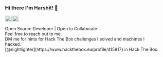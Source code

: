 ### Hi there I'm [Harshit!](https://harshitruwali.github.io) 👋
<a href="https://t.me/harshitruwali">
  <img align="left" alt="Harshit Ruwali | Telegram" width="21px" src="https://image.flaticon.com/icons/svg/2111/2111644.svg" />
</a>
<a href="https://www.linkedin.com/in/harshitruwali/">
  <img align="left" alt="Harshit Ruwali | Linkedin" width="21px" src="https://image.flaticon.com/icons/svg/2111/2111499.svg"/>
</a>

<br>
<br>
Open Source Developer | Open to Collaborate
<br>
Feel free to reach out to me. <br>
DM me for hints for Hack The Box challenges I solved and machines I hacked. <br>
[@nightlighter](https://www.hackthebox.eu/profile/415817) in Hack The Box.
<!--
**HarshitRuwali/HarshitRuwali** is a ✨ _special_ ✨ repository because its `README.md` (this file) appears on your GitHub profile.
 ...
- 🤔 I’m looking for help with ...
- 😄 Pronouns: ... 
Here are some ideas to get you started:
- 🔭 I’m currently working on [Workknot-Web](https://github.com/WorkKnot/Workknot-Web).
- 🌱 I’m currently learning ReactJS.
- 👯 I’m looking to collaborate on [Rock OS](http://github.com/HarshitRuwali/Rock_OS).
- 💬 Ask me about technical stuff, I'm happy to help!
- 📫 How to reach me: message me on [Telegram](https://t.me/harshitruwali) or reach out at [Linkedin](http://linkedin.com/in/harshitruwali/).
- ⚡ Fun fact: All-nighter for programming only, nothing else, not even for Netflix.
-->
<!--
img src = "https://github-readme-stats.vercel.app/api?username=HarshitRuwali&include_all_commits=true&count_private=true&&show_icons=true&title_color=fff&icon_color=79ff97&text_color=9f9f9f&bg_color=151515"> -->
